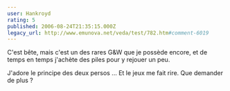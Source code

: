 ```yaml
---
user: Hankroyd
rating: 5
published: 2006-08-24T21:35:15.000Z
legacy_url: http://www.emunova.net/veda/test/782.htm#comment-6019
---
```

C'est bête, mais c'est un des rares G&W que je possède encore, et de temps en temps j'achète des piles pour y rejouer un peu.

J'adore le principe des deux persos ... Et le jeux me fait rire. Que demander de plus ?